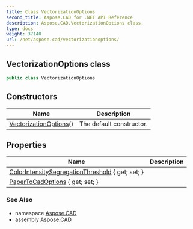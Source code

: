 ```yaml
---
title: Class VectorizationOptions
second_title: Aspose.CAD for .NET API Reference
description: Aspose.CAD.VectorizationOptions class. 
type: docs
weight: 37140
url: /net/aspose.cad/vectorizationoptions/
---
```

## VectorizationOptions class

```csharp
public class VectorizationOptions
```

## Constructors

| Name | Description |
| --- | --- |
| [VectorizationOptions](vectorizationoptions/)() | The default constructor. |

## Properties

| Name | Description |
| --- | --- |
| [ColorIntensitySegregationThreshold](../../aspose.cad/vectorizationoptions/colorintensitysegregationthreshold/) { get; set; } |  |
| [PaperToCadOptions](../../aspose.cad/vectorizationoptions/papertocadoptions/) { get; set; } |  |

### See Also

* namespace [Aspose.CAD](../../aspose.cad/)
* assembly [Aspose.CAD](../../)


